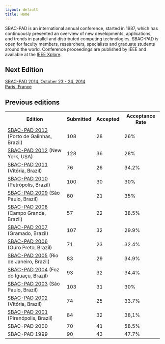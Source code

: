 ```yaml
---
layout: default
title: Home
---
```


SBAC-PAD is an international annual conference, started in 1987, which
has continuously presented an overview of new developments,
applications, and trends in parallel and distributed computing
technologies.  SBAC-PAD is open for faculty members, researchers,
specialists and graduate students around the world. Conference
proceedings are published by IEEE and available at
the <a href="http://ieeexplore.ieee.org/xpl/conhome.jsp?punumber=1001139">IEEE
Xplore</a>.

## Next Edition

<p id="nextevent">
<a href="2014">
SBAC-PAD 2014, October 23 - 24, 2014<br/>
Paris, France
</a>
</p>

## Previous editions

<table id="events">
<tr>
   <th>Edition</th>
   <th>Submitted</th>
   <th>Accepted</th>
   <th>Acceptance Rate</th>
</tr>
<tr>
   <td><a href="2013/">SBAC-PAD 2013</a>  (Porto de Galinhas, Brazil)</td>
   <td>108</td>
   <td>28</td>
   <td>26%</td>
</tr>
<tr>
   <td><a href="2012/">SBAC-PAD 2012</a> (New York, USA)</td>
   <td>128</td>
   <td>36</td>
   <td>28%</td>
</tr>
<tr>
  <td><a href="2011/">SBAC-PAD 2011</a> (Vitória, Brazil)</td>
  <td>76</td>
  <td>26</td>
  <td>34.2%</td>
</tr>
<tr>
  <td><a href="2010/">SBAC-PAD 2010</a> (Petrópolis, Brazil)</td>
  <td>100</td>
  <td>30</td>
  <td>30%</td>
</tr>
<tr>
  <td><a href="2009/">SBAC-PAD 2009</a> (São Paulo, Brazil)</td>
  <td>60</td>
  <td>21</td>
  <td>35%</td>
</tr>
<tr>
  <td><a href="2008/">SBAC-PAD 2008</a> (Campo Grande, Brazil)</td>
  <td>57</td>
  <td>22</td>
  <td>38.5%</td>
</tr>
<tr>
  <td><a href="2007/">SBAC-PAD 2007</a> (Gramado, Brazil)</td>
  <td>107</td>
  <td>32</td>
  <td>29.9%</td>
</tr>
<tr>
  <td><a href="2006/">SBAC-PAD 2006</a> (Ouro Preto, Brazil)</td>
  <td>71</td>
  <td>23</td>
  <td>32.4%</td>
</tr>
<tr>
  <td><a href="2005/">SBAC-PAD 2005</a> (Rio de Janeiro, Brazil)</td>
  <td>83</td>
  <td>29</td>
  <td>34.9%</td>
</tr>
<tr>
  <td><a href="2004/">SBAC-PAD 2004</a> (Foz do Iguaçu, Brazil)</td>
  <td>93</td>
  <td>32</td>
  <td>34.4%</td>
</tr>
<tr>
  <td><a href="2003/">SBAC-PAD 2003</a> (São Paulo, Brazil)</td>
  <td>103</td>
  <td>31</td>
  <td>30%</td>
</tr>
<tr>
  <td><a href="2002/">SBAC-PAD 2002</a> (Vitória, Brazil)</td>
  <td>74</td>
  <td>25</td>
  <td>33.7%</td>
</tr>
<tr>
  <td><a href="2001/">SBAC-PAD 2001</a> (Pirenópolis, Brazil)</td>
  <td>84</td>
  <td>32</td>
  <td>38,1%</td>
</tr>
<tr>
  <td>SBAC-PAD 2000</td>
  <td>70</td>
  <td>41</td>
  <td>58.5%</td>
</tr>
<tr>
  <td>SBAC-PAD 1999</td>
  <td>90</td>
  <td>43</td>
  <td>47.7%</td>
</tr>
</table>


